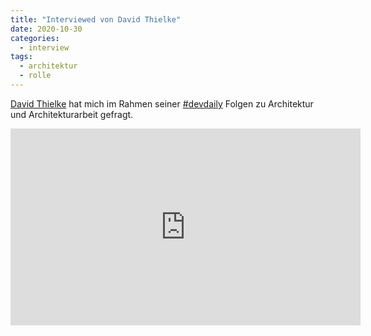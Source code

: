```yaml
---
title: "Interviewed von David Thielke"
date: 2020-10-30
categories:
  - interview
tags:
  - architektur
  - rolle
---
```


[David Thielke](https://www.david-tielke.de/) hat mich im Rahmen seiner [#devdaily](https://www.youtube.com/playlist?list=PLl90zba6gg184YyS5PQdA8kJmCmD4ycpa) Folgen zu Architektur und Architekturarbeit gefragt.

<iframe width="560" height="315" src="https://www.youtube.com/embed/O3bO_3h0QtU?start=110" frameborder="0" allow="accelerometer; autoplay; clipboard-write; encrypted-media; gyroscope; picture-in-picture" allowfullscreen></iframe>


